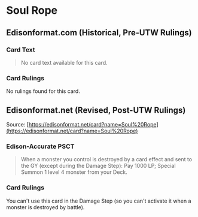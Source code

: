 # Soul Rope

## Edisonformat.com (Historical, Pre-UTW Rulings)

### Card Text

> No card text available for this card.

### Card Rulings

No rulings found for this card.

## Edisonformat.net (Revised, Post-UTW Rulings)

Source: [https://edisonformat.net/card?name=Soul%20Rope](https://edisonformat.net/card?name=Soul%20Rope)

### Edison-Accurate PSCT

> When a monster you control is destroyed by a card effect and sent to the GY (except during the Damage Step): Pay 1000 LP; Special Summon 1 level 4 monster from your Deck.

### Card Rulings

You can't use this card in the Damage Step (so you can't activate it when a monster is destroyed by battle).
            